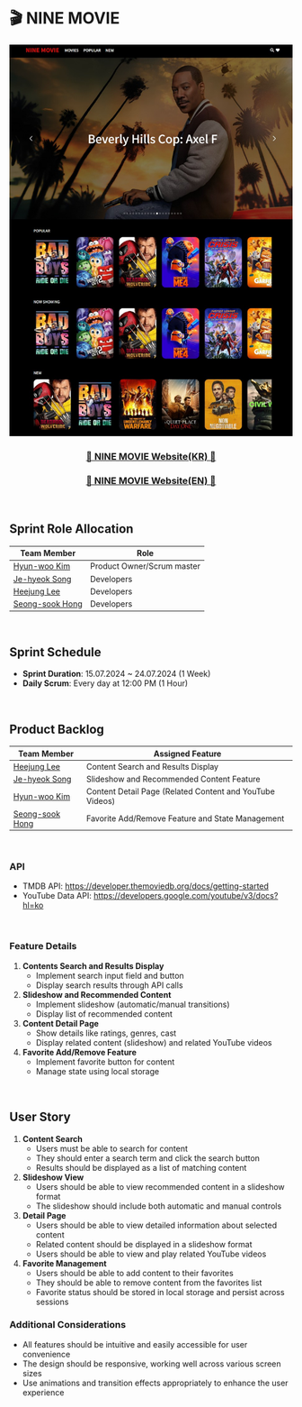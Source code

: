 # 🎬 NINE MOVIE

<div align=center>
<!-- <img src="https://github.com/user-attachments/assets/1e92ce1f-1f8e-40d5-ac0a-9d497701f345" alt="NINE MOVIE" width="600px"/> -->
<img src="./img/Mainimage.jpg" alt="NINE MOVIE" width="600px"/>

### [🍿 NINE MOVIE Website(KR) 🍿](https://ninemovie.netlify.app/)
### [🍿 NINE MOVIE Website(EN) 🍿](https://ninemovienew.netlify.app)
</div>

<br />

## Sprint Role Allocation

| Team Member                                  | Role                        |
| ----------------------------------------     | --------------------------  |
| [Hyun-woo Kim](https://github.com/khwww)     | Product Owner/Scrum master  |
| [Je-hyeok Song](https://github.com/song2805) | Developers                  |
| [Heejung Lee](https://github.com/victoryalhj)| Developers                  |
| [Seong-sook Hong](https://github.com/SSUK-H) | Developers                  |

<br />

## Sprint Schedule

- **Sprint Duration**: 15.07.2024 ~ 24.07.2024 (1 Week)
- **Daily Scrum**:  Every day at 12:00 PM (1 Hour)

<br />

## Product Backlog

| Team Member                                   | Assigned Feature                                         |
| ----------------------------------------------| -------------------------------------------------------- |
| [Heejung Lee](https://github.com/victoryalhj) | Content Search and Results Display                       |
| [Je-hyeok Song](https://github.com/song2805)  | Slideshow and Recommended Content Feature                |
| [Hyun-woo Kim](https://github.com/khwww)      | Content Detail Page (Related Content and YouTube Videos) |
| [Seong-sook Hong](https://github.com/SSUK-H)  | Favorite Add/Remove Feature and State Management         |

<br />

### API

- TMDB API: https://developer.themoviedb.org/docs/getting-started
- YouTube Data API: https://developers.google.com/youtube/v3/docs?hl=ko

<br />

### Feature Details

1. **Contents Search and Results Display**
   - Implement search input field and button
   - Display search results through API calls
2. **Slideshow and Recommended Content**
   - Implement slideshow (automatic/manual transitions)
   - Display list of recommended content
3. **Content Detail Page**
   - Show details like ratings, genres, cast
   - Display related content (slideshow) and related YouTube videos
4. **Favorite Add/Remove Feature**
   - Implement favorite button for content
   - Manage state using local storage

<br />

## User Story

1. **Content Search**
   - Users must be able to search for content
   - They should enter a search term and click the search button
   - Results should be displayed as a list of matching content
2. **Slideshow View**
   - Users should be able to view recommended content in a slideshow format
   - The slideshow should include both automatic and manual controls
3. **Detail Page**
   - Users should be able to view detailed information about selected content
   - Related content should be displayed in a slideshow format
   - Users should be able to view and play related YouTube videos
4. **Favorite Management**
   - Users should be able to add content to their favorites
   - They should be able to remove content from the favorites list
   - Favorite status should be stored in local storage and persist across sessions

### Additional Considerations

- All features should be intuitive and easily accessible for user convenience
- The design should be responsive, working well across various screen sizes
- Use animations and transition effects appropriately to enhance the user experience
